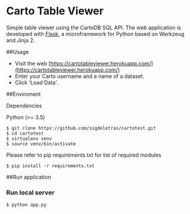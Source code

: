 # Carto Table Viewer
Simple table viewer using the CartoDB SQL API. The web application is developed with [Flask](http://flask.pocoo.org/), a microframework for Python based on Werkzeug and Jinja 2.

##Usage 
- Visit the web [https://cartotableviewer.herokuapp.com/](https://cartotableviewer.herokuapp.com/)
- Enter your Carto username and a name of a dataset.
- Click 'Load Data'.

##Enviroment

Dependencies

Python (>= 3.5)

```
$ git clone https://github.com/sigdeletras/cartotest.git
$ cd cartotest
$ virtualenv venv
$ source venv/bin/activate
```

Please refer to pip requirements.txt for list of required modules
```
$ pip install -r requirements.txt
```

##Run application

### Run local server ###

```
$ python app.py
```